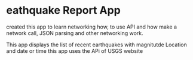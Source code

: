 # eathquake Report App

created this app to learn networking how, to use API and how make a network call,
JSON parsing and other networking work.

This app displays the list of recent earthquakes with magnitutde Location and date or time
this app uses the APi of USGS website
